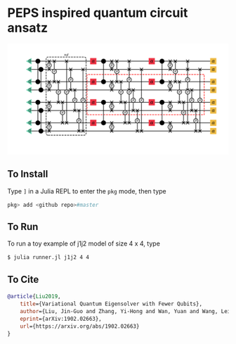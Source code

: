 # PEPS inspired quantum circuit ansatz

![](docs/images/j1j2chain44.png)

## To Install

Type `]` in a Julia REPL to enter the `pkg` mode, then type
```julia pkg
pkg> add <github repo>#master
```

## To Run
To run a toy example of j1j2 model of size 4 x 4, type
```bash
$ julia runner.jl j1j2 4 4
```

## To Cite
```bibtex
@article{Liu2019,
    title={Variational Quantum Eigensolver with Fewer Qubits},
    author={Liu, Jin-Guo and Zhang, Yi-Hong and Wan, Yuan and Wang, Lei},
    eprint={arXiv:1902.02663},
    url={https://arxiv.org/abs/1902.02663}
}
```
